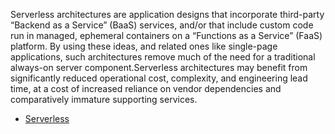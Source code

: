 Serverless architectures are application designs that incorporate third-party “Backend as a Service” (BaaS) services, and/or that include custom code run in managed, ephemeral containers on a “Functions as a Service” (FaaS) platform. By using these ideas, and related ones like single-page applications, such architectures remove much of the need for a traditional always-on server component.Serverless architectures may benefit from significantly reduced operational cost, complexity, and engineering lead time, at a cost of increased reliance on vendor dependencies and comparatively immature supporting services.
- [Serverless](https://martinfowler.com/articles/serverless.html)
